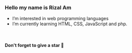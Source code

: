 <h3>Hello my name is Rizal Am</h3>
<ul>
<li>I’m interested in web programming languages</li>
<li>I’m currently learning HTML, CSS, JavaScript and php.</li>
</ul>

<br>
<h4>Don't forget to give a star 🌟</h4>
<!---
RzlAm is a ✨ special ✨ repository because its `README.md` (this file) appears on your GitHub profile.
You can click the Preview link to take a look at your changes.
--->
